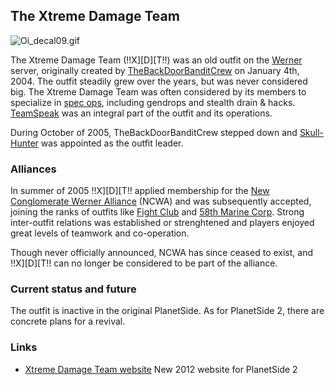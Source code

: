 ## The Xtreme Damage Team

![](Oi_decal09.md.gif "Oi_decal09.gif")

The Xtreme Damage Team (!!X\]\[D\]\[T!!) was an old outfit on the
[Werner](Werner.md "wikilink") server, originally created by
[TheBackDoorBanditCrew](bandit.md "wikilink") on January 4th, 2004. The
outfit steadily grew over the years, but was never considered big. The
Xtreme Damage Team was often considered by its members to specialize in
[spec ops](Acronyms_and_Slang.md#S "wikilink"), including gendrops and
stealth drain & hacks. [TeamSpeak](TeamSpeak.md "wikilink") was an integral
part of the outfit and its operations.

During October of 2005, TheBackDoorBanditCrew stepped down and
[Skull-Hunter](SkullHunter.md "wikilink") was appointed as the outfit
leader.

### Alliances

In summer of 2005 !!X\]\[D\]\[T!! applied membership for the [New
Conglomerate Werner Alliance](NCWA.md "wikilink") (NCWA) and was
subsequently accepted, joining the ranks of outfits like [Fight
Club](Fight_Club.md "wikilink") and [58th Marine
Corp](</58th_Marine_Corp_(The_Wildcards)> "wikilink"). Strong inter-outfit
relations was established or strenghtened and players enjoyed great
levels of teamwork and co-operation.

Though never officially announced, NCWA has since ceased to exist, and
!!X\]\[D\]\[T!! can no longer be considered to be part of the alliance.

### Current status and future

The outfit is inactive in the original PlanetSide. As for PlanetSide 2,
there are concrete plans for a revival.

### Links

- [Xtreme Damage Team website](http://xtremedamageteam.co.cc/) New
  2012 website for PlanetSide 2

